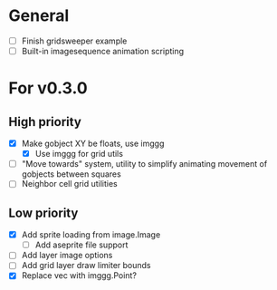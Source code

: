 # General
- [ ] Finish gridsweeper example
- [ ] Built-in imagesequence animation scripting

# For v0.3.0
## High priority
- [x] Make gobject XY be floats, use imggg
    - [x] Use imggg for grid utils
- [ ] "Move towards" system, utility to simplify animating movement of gobjects between squares
- [ ] Neighbor cell grid utilities
## Low priority
- [x] Add sprite loading from image.Image
    - [ ] Add aseprite file support
- [ ] Add layer image options
- [ ] Add grid layer draw limiter bounds
- [x] Replace vec with imggg.Point?